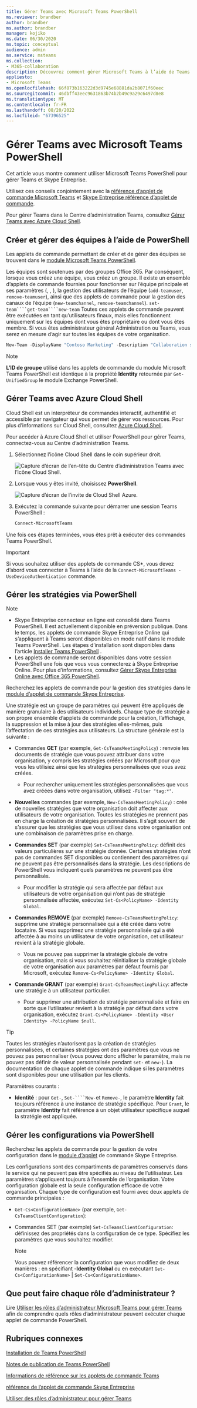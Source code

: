 ```yaml
---
title: Gérer Teams avec Microsoft Teams PowerShell
ms.reviewer: brandber
author: brandber
ms.author: brandber
manager: kojiko
ms.date: 06/30/2020
ms.topic: conceptual
audience: admin
ms.service: msteams
ms.collection:
- M365-collaboration
description: Découvrez comment gérer Microsoft Teams à l’aide de Teams PowerShell.
appliesto:
- Microsoft Teams
ms.openlocfilehash: 66f873b163222d3d9745e68881da2b8071f60eec
ms.sourcegitcommit: 46dbff43eec9631863b74b2b49c9a29c6497d8e8
ms.translationtype: MT
ms.contentlocale: fr-FR
ms.lasthandoff: 08/20/2022
ms.locfileid: "67396525"
---
```

# <a name="manage-teams-with-microsoft-teams-powershell"></a>Gérer Teams avec Microsoft Teams PowerShell

Cet article vous montre comment utiliser Microsoft Teams PowerShell pour gérer Teams et Skype Entreprise.

Utilisez ces conseils conjointement avec la [référence d’applet de commande Microsoft Teams](/powershell/teams/?view=teams-ps) et [Skype Entreprise référence d’applet de commande](/powershell/skype/intro?view=skype-ps).

Pour gérer Teams dans le Centre d’administration Teams, consultez [Gérer Teams avec Azure Cloud Shell](#manage-teams-with-azure-cloud-shell).

## <a name="create-and-manage-teams-using-powershell"></a>Créer et gérer des équipes à l’aide de PowerShell

Les applets de commande permettant de créer et de gérer des équipes se trouvent dans le [module Microsoft Teams PowerShell](https://www.powershellgallery.com/packages/MicrosoftTeams/).

Les équipes sont soutenues par des groupes Office 365. Par conséquent, lorsque vous créez une équipe, vous créez un groupe. Il existe un ensemble d’applets de commande fournies pour fonctionner sur l’équipe principale et ses paramètres (, , ), la gestion des utilisateurs de l’équipe (``add-teamuser``, ``remove-teamuser``), ainsi que des applets de commande pour la gestion des canaux de l’équipe (``new-teamchannel``, ``remove-teamchannel``). ``set-team````get-team````new-team`` Toutes ces applets de commande peuvent être exécutées en tant qu’utilisateurs finaux, mais elles fonctionnent uniquement sur les équipes dont vous êtes propriétaire ou dont vous êtes membre. Si vous êtes administrateur général Administration ou Teams, vous serez en mesure d’agir sur toutes les équipes de votre organisation.

```powershell
New-Team -DisplayName "Contoso Marketing" -Description "Collaboration space for Contoso's Marketing department"
```

> [!NOTE]
> **L’ID de groupe** utilisé dans les applets de commande du module Microsoft Teams PowerShell est identique à la propriété **Identity** retournée par ``Get-UnifiedGroup`` le module Exchange PowerShell.

## <a name="manage-teams-with-azure-cloud-shell"></a>Gérer Teams avec Azure Cloud Shell

Cloud Shell est un interpréteur de commandes interactif, authentifié et accessible par navigateur qui vous permet de gérer vos ressources. Pour plus d’informations sur Cloud Shell, consultez [Azure Cloud Shell](/azure/cloud-shell/overview).

Pour accéder à Azure Cloud Shell et utiliser PowerShell pour gérer Teams, connectez-vous au Centre d’administration Teams.

1. Sélectionnez l’icône Cloud Shell dans le coin supérieur droit.

    ![Capture d’écran de l’en-tête du Centre d’administration Teams avec l’icône Cloud Shell.](media/cloud-shell-icon-select.png)

1. Lorsque vous y êtes invité, choisissez **PowerShell**.

    ![Capture d’écran de l’invite de Cloud Shell Azure.](media/cloud-shell.png)

1. Exécutez la commande suivante pour démarrer une session Teams PowerShell :

    ```powershell
    Connect-MicrosoftTeams
    ```

Une fois ces étapes terminées, vous êtes prêt à exécuter des commandes Teams PowerShell.

> [!IMPORTANT]
> Si vous souhaitez utiliser des applets de commande CS*, vous devez d’abord vous connecter à Teams à l’aide de la ``Connect-MicrosoftTeams -UseDeviceAuthentication`` commande.

## <a name="manage-policies-via-powershell"></a>Gérer les stratégies via PowerShell

> [!NOTE]
> - Skype Entreprise connecteur en ligne est consolidé dans Teams PowerShell. Il est actuellement disponible en préversion publique. Dans le temps, les applets de commande Skype Entreprise Online qui s’appliquent à Teams seront disponibles en mode natif dans le module Teams PowerShell. Les étapes d’installation sont disponibles dans l’article [Installer Teams PowerShell](teams-powershell-install.md) .
> - Les applets de commande seront disponibles dans votre session PowerShell une fois que vous vous connecterez à Skype Entreprise Online. Pour plus d’informations, consultez [Gérer Skype Entreprise Online avec Office 365 PowerShell](/office365/enterprise/powershell/manage-skype-for-business-online-with-office-365-powershell).

Recherchez les applets de commande pour la gestion des stratégies dans le [module d’applet de commande Skype Entreprise](/powershell/module/teams).

Une stratégie est un groupe de paramètres qui peuvent être appliqués de manière granulaire à des utilisateurs individuels. Chaque type de stratégie a son propre ensemble d’applets de commande pour la création, l’affichage, la suppression et la mise à jour des stratégies elles-mêmes, puis l’affectation de ces stratégies aux utilisateurs. La structure générale est la suivante :

- Commandes **GET** (par exemple, ``Get-CsTeamsMeetingPolicy``) : renvoie les documents de stratégie que vous pouvez attribuer dans votre organisation, y compris les stratégies créées par Microsoft pour que vous les utilisiez ainsi que les stratégies personnalisées que vous avez créées.
  - Pour rechercher uniquement les stratégies personnalisées que vous avez créées dans votre organisation, utilisez ``-Filter "tag:*"``.

- **Nouvelles** commandes (par exemple, ``New-CsTeamsMeetingPolicy``) : crée de nouvelles stratégies que votre organisation doit affecter aux utilisateurs de votre organisation. Toutes les stratégies ne prennent pas en charge la création de stratégies personnalisées. Il s’agit souvent de s’assurer que les stratégies que vous utilisez dans votre organisation ont une combinaison de paramètres prise en charge.

- **Commandes SET** (par exemple) ``Set-CsTeamsMeetingPolicy``: définit des valeurs particulières sur une stratégie donnée. Certaines stratégies n’ont pas de commandes SET disponibles ou contiennent des paramètres qui ne peuvent pas être personnalisés dans la stratégie. Les descriptions de PowerShell vous indiquent quels paramètres ne peuvent pas être personnalisés.
  - Pour modifier la stratégie qui sera affectée par défaut aux utilisateurs de votre organisation qui n’ont pas de stratégie personnalisée affectée, exécutez ``Set-Cs<PolicyName> -Identity Global``.

- **Commandes REMOVE** (par exemple) ``Remove-CsTeamsMeetingPolicy``: supprime une stratégie personnalisée qui a été créée dans votre locataire. Si vous supprimez une stratégie personnalisée qui a été affectée à au moins un utilisateur de votre organisation, cet utilisateur revient à la stratégie globale.
  - Vous ne pouvez pas supprimer la stratégie globale de votre organisation, mais si vous souhaitez réinitialiser la stratégie globale de votre organisation aux paramètres par défaut fournis par Microsoft, exécutez ``Remove-Cs<PolicyName> -Identity Global``.

- **Commande GRANT** (par exemple) ``Grant-CsTeamsMeetingPolicy``: affecte une stratégie à un utilisateur particulier.
  - Pour supprimer une attribution de stratégie personnalisée et faire en sorte que l’utilisateur revient à la stratégie par défaut dans votre organisation, exécutez ``Grant-Cs<PolicyName> -Identity <User Identity> -PolicyName $null``.

> [!TIP]
> Toutes les stratégies n’autorisent pas la création de stratégies personnalisées, et certaines stratégies ont des paramètres que vous ne pouvez pas personnaliser (vous pouvez donc afficher le paramètre, mais ne pouvez pas définir de valeur personnalisée pendant ``set-`` et ``new-``). La documentation de chaque applet de commande indique si les paramètres sont disponibles pour une utilisation par les clients.

Paramètres courants :

- **Identité** : pour ``Get-``, ``Set-````New-``et ``Remove-``, le paramètre **Identity** fait toujours référence à une instance de stratégie spécifique. Pour ``Grant``, le paramètre **Identity** fait référence à un objet utilisateur spécifique auquel la stratégie est appliquée.

## <a name="manage-configurations-via-powershell"></a>Gérer les configurations via PowerShell

Recherchez les applets de commande pour la gestion de votre configuration dans le [module d’applet](/powershell/module/skype) de commande Skype Entreprise.

Les configurations sont des compartiments de paramètres conservés dans le service qui ne peuvent pas être spécifiés au niveau de l’utilisateur. Les paramètres s’appliquent toujours à l’ensemble de l’organisation. Votre configuration globale est la seule configuration efficace de votre organisation. Chaque type de configuration est fourni avec deux applets de commande principales :

- ``Get-Cs<ConfigurationName>`` (par exemple, ``Get-CsTeamsClientConfiguration``):

- Commandes SET (par exemple) ``Set-CsTeamsClientConfiguration``: définissez des propriétés dans la configuration de ce type. Spécifiez les paramètres que vous souhaitez modifier.
    > [!NOTE]
    > Vous pouvez référencer la configuration que vous modifiez de deux manières : en spécifiant -**Identity Global** ou en exécutant ``Get-Cs<ConfigurationName>`` | ``Set-Cs<ConfigurationName>``.

## <a name="what-can-each-admin-role-do"></a>Que peut faire chaque rôle d’administrateur ?

Lire [Utiliser les rôles d’administrateur Microsoft Teams pour gérer Teams](using-admin-roles.md) afin de comprendre quels rôles d’administrateur peuvent exécuter chaque applet de commande PowerShell.

## <a name="related-topics"></a>Rubriques connexes

[Installation de Teams PowerShell](teams-powershell-install.md)

[Notes de publication de Teams PowerShell](teams-powershell-release-notes.md)

[Informations de référence sur les applets de commande Teams](/powershell/teams/?view=teams-ps)

[référence de l’applet de commande Skype Entreprise](/powershell/skype/intro?view=skype-ps)

[Utiliser des rôles d’administrateur pour gérer Teams](using-admin-roles.md)
